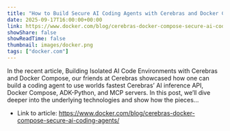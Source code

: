 ```yaml
---
title: "How to Build Secure AI Coding Agents with Cerebras and Docker Compose"
date: 2025-09-17T16:00:00+00:00
link: https://www.docker.com/blog/cerebras-docker-compose-secure-ai-coding-agents/
showShare: false
showReadTime: false
thumbnail: images/docker.png
tags: ["docker.com"]
---
```

In the recent article, Building Isolated AI Code Environments with Cerebras and Docker Compose, our friends at Cerebras showcased how one can build a coding agent to use worlds fastest Cerebras’ AI inference API, Docker Compose, ADK-Python, and MCP servers. In this post, we’ll dive deeper into the underlying technologies and show how the pieces...

- Link to article: https://www.docker.com/blog/cerebras-docker-compose-secure-ai-coding-agents/